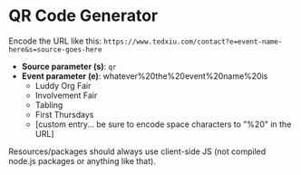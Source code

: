 # QR Code Generator

Encode the URL like this: `https://www.tedxiu.com/contact?e=event-name-here&s=source-goes-here`

- **Source parameter (s)**: `qr`
- **Event parameter (e)**: whatever%20the%20event%20name%20is
    - Luddy Org Fair
    - Involvement Fair
    - Tabling
    - First Thursdays
    - [custom entry... be sure to encode space characters to "%20" in the URL]

Resources/packages should always use client-side JS (not compiled node.js packages or anything like that).